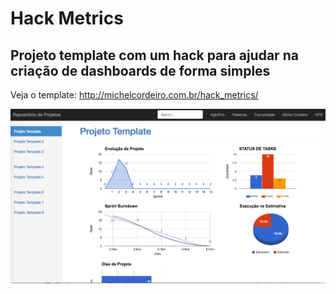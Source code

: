 # Hack Metrics
## Projeto template com um hack para ajudar na criação de dashboards de forma simples

Veja o template: http://michelcordeiro.com.br/hack_metrics/

![Template](/images/hack_metrics.png)
